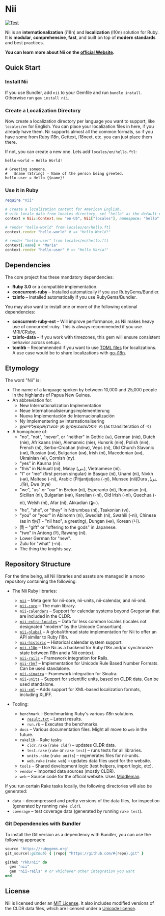 # Nii

[![Test](https://github.com/rkh/nii/actions/workflows/ci.yml/badge.svg)](https://github.com/rkh/nii/actions/workflows/ci.yml)

Nii is an **internationalization** (i18n) and **localization** (l10n) solution for Ruby.
It is **modular**, **comprehensive**, **fast**, and built on top of **modern standards** and best practices.

**You can learn more about Nii on the [official Website](https://nii.dev).**

## Quick Start

### Install Nii

If you use Bundler, add `nii` to your Gemfile and run `bundle install`. Otherwise run `gem install nii`.

### Create a Localization Directory

Now create a localization directory per language you want to support, like `locales/en` for English. You can place your localization files in here, if you already have them. Nii supports almost all the common formats, so if you have some from Ruby I18n, Gettext, i18next, etc. you can just place them there.

If not, you can create a new one. Lets add `locales/en/hello.ftl`:

``` ftl
hello-world = Hello World!

# Greeting someone.
#   $name (String) - Name of the person being greeted.
hello-user = Hello {$name}!
```

### Use it in Ruby

``` ruby
require "nii"

# Create a localization context for American English,
# with locale data from locales directory, set "hello" as the default namespace
context = Nii::Context.new "en-US", Nii["locales"], namespace: "hello"

# render "hello-world" from locales/en/hello.ftl
context.render "hello-world" # => "Hello World!"

# render "hello-user" from locales/en/hello.ftl
context[:name] = "Maria"
context.render "hello-user" # => "Hello Maria!"
```

## Dependencies

The core project has these mandatory dependencies:

* **Ruby 3.0** or a compatible implementation.
* **concurrent-ruby** – Installed automatically if you use RubyGems/Bundler.
* **tzinfo** – Installed automatically if you use RubyGems/Bundler.

You may also want to install one or more of the following optional dependencies:

* **concurrent-ruby-ext** – Will improve performance, as Nii makes heavy use of concurrent-ruby. This is always recommended if you use MRI/CRuby.
* **tzinfo-data** – If you work with timezones, this gem will ensure consistent behavior across setups.
* **tomlrb** – Recommended if you want to use [TOML files](https://toml.io/en/) for localizations. A use case would be to share localizations with [go-i18n](https://github.com/nicksnyder/go-i18n).

## Etymology

<!-- keep in sync with web/source/glossary/nii.html.md --->

The word "Nii" is:
* The name of a language spoken by between 10,000 and 25,000 people in the highlands of Papua New Guinea.
* An abbreviation for:
  * New Internationalization Implementation
  * Neue Internationalisierungsimplementierung
  * Nueva Implementación de Internacionalización
  * Ny Implementering av Internationalisering
  * <bdi>ניו ימפּלעמענטאַטיאָן פון ינטערנאַשאַנאַליזיישאַן</bdi> (as transliteration of <bdi>ניי</bdi>)
* A homophone of:
  * "no", "not", "never", or "neither" in Gothic (𐌽𐌹), German (nie), Dutch (nie), Afrikaans (nie), Alemannic (nie), Hunsrik (nie), Polish (nie), French (ni), Serbo-Croatian (ni/ни), Veps (ni), Old Church Slavonic (ни), Russian (ни), Bulgarian (ни), Irish (ní), Macedonian (ни), Ukrainian (ні), Cornish (ny).
  * "yes" in Kaurna (nii)
  * "this" in Nahuatl (ni), Malay (<bdi>ـني</bdi>), Vietnamese (ni).
  * "I" or "me" (first person singular) in Basque (ni), Unami (ni), Nivkh (ни), Maltese (-ni), Arabic (<bdi>ـني</bid>), Pitjantjatjara (-ṉi), Munsee (nii)Dura (ङि), Ewe (nye).
  * "we", "us" or "our" in Breton (ni), Esperanto (ni), Romanian (ni), Sicilian (ni), Bulgarian (ни), Karelian (-ni), Old Irish (-ni), Quechua (-ni), Welsh (ni), Afar (ni), Akkadian (𒉌).
  * "he", "she", or "they" in Ndrumbea (ni), Tsakonian (νι).
  * "you" or "your" in Abinomn (ni), Swedish (ni), Swahili (-ni), Chinese (as in 你好 - "nii hao", a greeting), Dungan (ни), Korean (니).
  * 贄 – "gift" or "offering to the gods" in Japanese.
  * "two" in Antong (নি), Rawang (ní).
  * Lower German for "new".
  * Zulu for "what" (-ni).
  * The thing the knights say.

## Repository Structure

For the time being, all Nii libraries and assets are managed in a mono repository containing the following:

* The Nii Ruby libraries:
  * [`nii`](nii) – Meta gem for nii-core, nii-units, nii-calendar, and nii-xml.
  * [`nii-core`](nii-core) – The main library.
  * [`nii-calendars`](nii-calendars) – Support for calendar systems beyond Gregorian that are included in the CLDR.
  * [`nii-extra-locales`](nii-extra-locales) – Data for less common locales (locales not designated "modern" by the Unicode Consortium).
  * [`nii-global`](nii-global) – A global/thread state implementation for Nii to offer an API similar to Ruby I18n.
  * [`nii-historic`](nii-historic) – Historical calendar system support.
  * [`nii-i18n`](nii-i18n) – Use Nii as a backend for Ruby I18n and/or synchronize state between I18n and a Nii context.
  * [`nii-rails`](nii-rails) – Framework integration for Rails.
  * [`nii-rbnf`](nii-rbnf) – Implementation for Unicode Rule Based Number Formats. Can be used standalone.
  * [`nii-sinatra`](nii-sinatra) – Framework integration for Sinatra.
  * [`nii-units`](nii-units) – Support for scientific units, based on CLDR data. Can be used standalone.
  * [`nii-xml`](nii-xml) – Adds support for XML-based localization formats, including XLIFF.

* Tooling:
  * `benchmark` – Benchmarking Ruby's various i18n solutions.
    * [`result.txt`](benchmark/result.txt) – Latest results.
    * `run.rb` – Executes the benchmarks.
  * `docs` – Various documentation files. Might all move to `web` in the future.
  * `rakelib` – Rake tasks
    * `cldr.rake` (`rake cldr`) – updates CLDR data.
    * `test.rake` (`rake` or `rake test`) – runs tests for all libraries.
    * `units.rake` (`rake units`) – regenerates files for nii-units.
    * `web.rake` (`rake web`) – updates data files used for the website.
  * `tools` – Shared development logic (test helpers, import logic, etc).
  * `vendor` – Imported data sources (mostly CLDR).
  * `web` – Source code for the official website. Uses [Middleman](https://middlemanapp.com/).

If you run certain Rake tasks locally, the following directories will also be generated:
  * `data` – decompressed and pretty versions of the data files, for inspection (generated by running `rake cldr`).
  * `coverage` – test coverage data (generated by running `rake test`).

### Git Dependencies with Bundler

To install the Git version as a dependency with Bundler, you can use the following approach:

``` ruby
source 'https://rubygems.org'
git_source(:github) { |repo| "https://github.com/#{repo}.git" }

github "rkh/nii" do
  gem "nii"
  gen "nii-rails" # or whichever other integration you want
end
```

## License

Nii is licensed under an [MIT License](LICENSE).
It also includes modified versions of the CLDR data files, which are licensed under a [Unicode license](nii-core/data/LICENSE).
